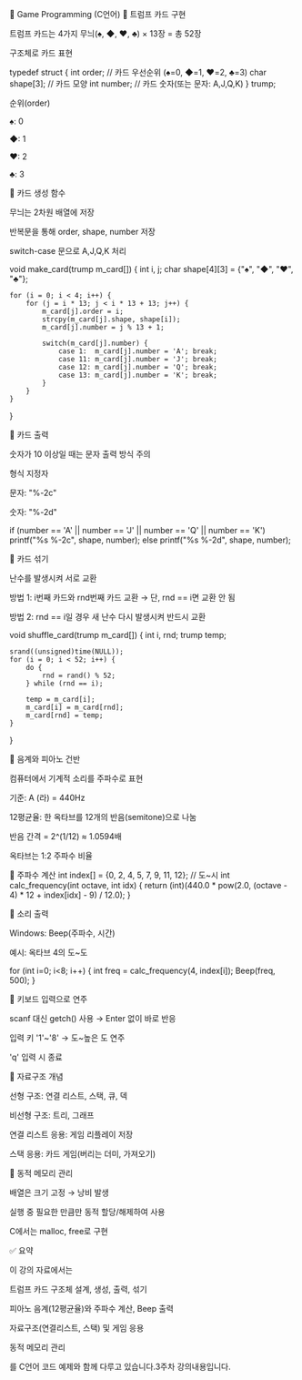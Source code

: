 📖 Game Programming (C언어)
📌 트럼프 카드 구현

트럼프 카드는 4가지 무늬(♠, ◆, ♥, ♣) × 13장 = 총 52장

구조체로 카드 표현

typedef struct {
    int order;      // 카드 우선순위 (♠=0, ◆=1, ♥=2, ♣=3)
    char shape[3];  // 카드 모양
    int number;     // 카드 숫자(또는 문자: A,J,Q,K)
} trump;


순위(order)

♠: 0

◆: 1

♥: 2

♣: 3

📌 카드 생성 함수

무늬는 2차원 배열에 저장

반복문을 통해 order, shape, number 저장

switch-case 문으로 A,J,Q,K 처리

void make_card(trump m_card[]) {
    int i, j;
    char shape[4][3] = {"♠", "◆", "♥", "♣"};

    for (i = 0; i < 4; i++) {
        for (j = i * 13; j < i * 13 + 13; j++) {
            m_card[j].order = i;
            strcpy(m_card[j].shape, shape[i]);
            m_card[j].number = j % 13 + 1;

            switch(m_card[j].number) {
                case 1:  m_card[j].number = 'A'; break;
                case 11: m_card[j].number = 'J'; break;
                case 12: m_card[j].number = 'Q'; break;
                case 13: m_card[j].number = 'K'; break;
            }
        }
    }
}

📌 카드 출력

숫자가 10 이상일 때는 문자 출력 방식 주의

형식 지정자

문자: "%-2c"

숫자: "%-2d"

if (number == 'A' || number == 'J' || number == 'Q' || number == 'K')
    printf("%s %-2c", shape, number);
else
    printf("%s %-2d", shape, number);

📌 카드 섞기

난수를 발생시켜 서로 교환

방법 1: i번째 카드와 rnd번째 카드 교환
→ 단, rnd == i면 교환 안 됨

방법 2: rnd == i일 경우 새 난수 다시 발생시켜 반드시 교환

void shuffle_card(trump m_card[]) {
    int i, rnd;
    trump temp;

    srand((unsigned)time(NULL));
    for (i = 0; i < 52; i++) {
        do {
            rnd = rand() % 52;
        } while (rnd == i);

        temp = m_card[i];
        m_card[i] = m_card[rnd];
        m_card[rnd] = temp;
    }
}

📌 음계와 피아노 건반

컴퓨터에서 기계적 소리를 주파수로 표현

기준: A (라) = 440Hz

12평균율: 한 옥타브를 12개의 반음(semitone)으로 나눔

반음 간격 = 2^(1/12) ≈ 1.0594배

옥타브는 1:2 주파수 비율

📌 주파수 계산
int index[] = {0, 2, 4, 5, 7, 9, 11, 12}; // 도~시
int calc_frequency(int octave, int idx) {
    return (int)(440.0 * pow(2.0, (octave - 4) * 12 + index[idx] - 9) / 12.0);
}

📌 소리 출력

Windows: Beep(주파수, 시간)

예시: 옥타브 4의 도~도

for (int i=0; i<8; i++) {
    int freq = calc_frequency(4, index[i]);
    Beep(freq, 500);
}

📌 키보드 입력으로 연주

scanf 대신 getch() 사용 → Enter 없이 바로 반응

입력 키 '1'~'8' → 도~높은 도 연주

'q' 입력 시 종료

📌 자료구조 개념

선형 구조: 연결 리스트, 스택, 큐, 덱

비선형 구조: 트리, 그래프

연결 리스트 응용: 게임 리플레이 저장

스택 응용: 카드 게임(버리는 더미, 가져오기)

📌 동적 메모리 관리

배열은 크기 고정 → 낭비 발생

실행 중 필요한 만큼만 동적 할당/해제하여 사용

C에서는 malloc, free로 구현

✅ 요약

이 강의 자료에서는

트럼프 카드 구조체 설계, 생성, 출력, 섞기

피아노 음계(12평균율)와 주파수 계산, Beep 출력

자료구조(연결리스트, 스택) 및 게임 응용

동적 메모리 관리

를 C언어 코드 예제와 함께 다루고 있습니다.3주차 강의내용입니다.
